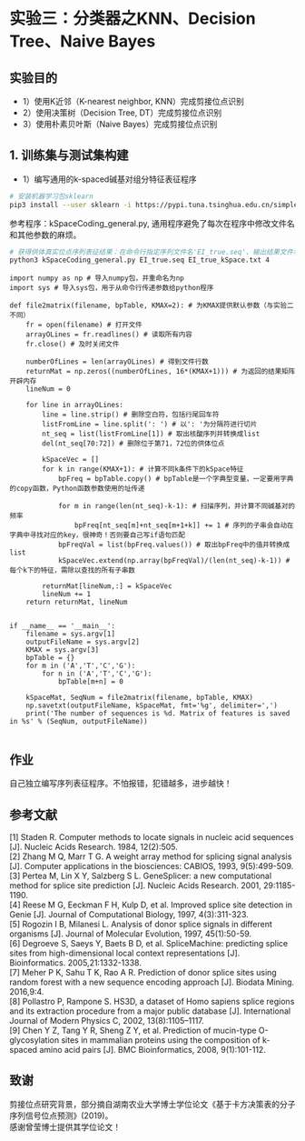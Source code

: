 # 实验三：分类器之KNN、Decision Tree、Naive Bayes

## 实验目的
* 1）使用K近邻（K-nearest neighbor, KNN）完成剪接位点识别
* 2）使用决策树（Decision Tree, DT）完成剪接位点识别
* 3）使用朴素贝叶斯（Naive Bayes）完成剪接位点识别

## 1. 训练集与测试集构建
* 1）编写通用的k-spaced碱基对组分特征表征程序
```bash
# 安装机器学习包sklearn
pip3 install --user sklearn -i https://pypi.tuna.tsinghua.edu.cn/simple
```

参考程序：kSpaceCoding_general.py, 通用程序避免了每次在程序中修改文件名和其他参数的麻烦。
```bash
# 获得供体真实位点序列表征结果：在命令行指定序列文件名'EI_true.seq'、输出结果文件名'EI_true_kSpace.txt'与KMAX值
python3 kSpaceCoding_general.py EI_true.seq EI_true_kSpace.txt 4
```

```python3
import numpy as np # 导入numpy包，并重命名为np
import sys # 导入sys包，用于从命令行传递参数给python程序

def file2matrix(filename, bpTable, KMAX=2): # 为KMAX提供默认参数（与实验二不同）
	fr = open(filename) # 打开文件
	arrayOLines = fr.readlines() # 读取所有内容
	fr.close() # 及时关闭文件

	numberOfLines = len(arrayOLines) # 得到文件行数
	returnMat = np.zeros((numberOfLines, 16*(KMAX+1))) # 为返回的结果矩阵开辟内存
	lineNum = 0

	for line in arrayOLines:
		line = line.strip() # 删除空白符，包括行尾回车符
		listFromLine = line.split(': ') # 以': '为分隔符进行切片
		nt_seq = list(listFromLine[1]) # 取出核酸序列并转换成list
		del(nt_seq[70:72]) # 删除位于第71，72位的供体位点
		
		kSpaceVec = []
		for k in range(KMAX+1): # 计算不同k条件下的kSpace特征
			bpFreq = bpTable.copy() # bpTable是一个字典型变量，一定要用字典的copy函数，Python函数参数使用的址传递

			for m in range(len(nt_seq)-k-1): # 扫描序列，并计算不同碱基对的频率
				bpFreq[nt_seq[m]+nt_seq[m+1+k]] += 1 # 序列的子串会自动在字典中寻找对应的key，很神奇！否则要自己写if语句匹配
			bpFreqVal = list(bpFreq.values()) # 取出bpFreq中的值并转换成list
			kSpaceVec.extend(np.array(bpFreqVal)/(len(nt_seq)-k-1)) # 每个k下的特征，需除以查找的所有子串数

		returnMat[lineNum,:] = kSpaceVec
		lineNum += 1
	return returnMat, lineNum


if __name__ == '__main__':
	filename = sys.argv[1]
	outputFileName = sys.argv[2]
	KMAX = sys.argv[3]
	bpTable = {}
	for m in ('A','T','C','G'):
		for n in ('A','T','C','G'):
			bpTable[m+n] = 0

	kSpaceMat, SeqNum = file2matrix(filename, bpTable, KMAX)
	np.savetxt(outputFileName, kSpaceMat, fmt='%g', delimiter=',')
	print('The number of sequences is %d. Matrix of features is saved in %s' % (SeqNum, outputFileName))
	
```

## 作业
自己独立编写序列表征程序。不怕报错，犯错越多，进步越快！

## 参考文献
[1] Staden R. Computer methods to locate signals in nucleic acid sequences [J]. Nucleic Acids Research. 1984, 12(2):505. <br>
[2] Zhang M Q, Marr T G. A weight array method for splicing signal analysis [J]. Computer applications in the biosciences: CABIOS, 1993, 9(5):499-509. <br>
[3] Pertea M, Lin X Y, Salzberg S L. GeneSplicer: a new computational method for splice site prediction [J]. Nucleic Acids Research. 2001, 29:1185-1190. <br>
[4] Reese M G, Eeckman F H, Kulp D, et al. Improved splice site detection in Genie [J]. Journal of Computational Biology, 1997, 4(3):311-323. <br>
[5] Rogozin I B, Milanesi L. Analysis of donor splice signals in different organisms [J]. Journal of Molecular Evolution, 1997, 45(1):50-59. <br>
[6] Degroeve S, Saeys Y, Baets B D, et al. SpliceMachine: predicting splice sites from high-dimensional local context representations [J]. Bioinformatics. 2005,21:1332-1338. <br>
[7] Meher P K, Sahu T K, Rao A R. Prediction of donor splice sites using random forest with a new sequence encoding approach [J]. Biodata Mining. 2016,9:4. <br>
[8] Pollastro P, Rampone S. HS3D, a dataset of Homo sapiens splice regions and its extraction procedure from a major public database [J]. International Journal of Modern Physics C, 2002, 13(8):1105–1117. <br>
[9] Chen Y Z, Tang Y R, Sheng Z Y, et al. Prediction of mucin-type O-glycosylation sites in mammalian proteins using the composition of k-spaced amino acid pairs [J]. BMC Bioinformatics, 2008, 9(1):101-112.

## 致谢
剪接位点研究背景，部分摘自湖南农业大学博士学位论文《基于卡方决策表的分子序列信号位点预测》(2019)。<br>
感谢曾莹博士提供其学位论文！
